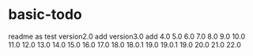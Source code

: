 # basic-todo

readme as test version2.0
add version3.0
add 4.0
5.0
6.0
7.0
8.0
9.0
10.0
11.0
12.0
13.0
14.0
15.0
16.0
17.0
18.0
18.0.1
19.0
19.0.1
19.0
20.0
21.0
22.0
